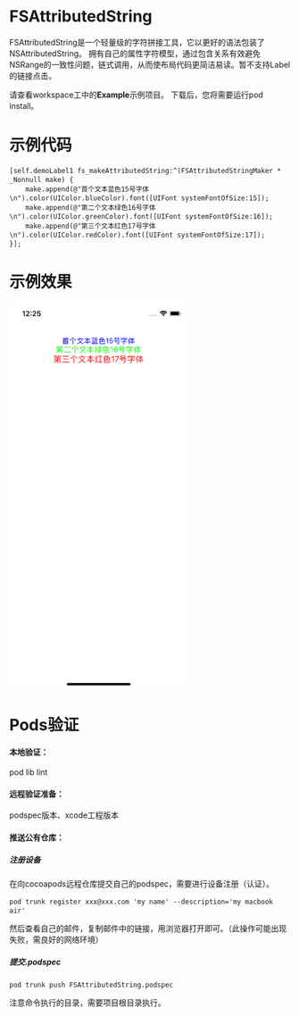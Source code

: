 # FSAttributedString

FSAttributedString是一个轻量级的字符拼接工具，它以更好的语法包装了NSAttributedString。 拥有自己的属性字符模型，通过包含关系有效避免NSRange的一致性问题，链式调用，从而使布局代码更简洁易读。暂不支持Label的链接点击。

请查看workspace工中的**Example**示例项目。 下载后，您将需要运行pod install。

# 示例代码

```obj-c
[self.demoLabel1 fs_makeAttributedString:^(FSAttributedStringMaker * _Nonnull make) {
	make.append(@"首个文本蓝色15号字体\n").color(UIColor.blueColor).font([UIFont systemFontOfSize:15]);
	make.append(@"第二个文本绿色16号字体\n").color(UIColor.greenColor).font([UIFont systemFontOfSize:16]);
	make.append(@"第三个文本红色17号字体\n").color(UIColor.redColor).font([UIFont systemFontOfSize:17]);
}];
```

# 示例效果

<img src="https://github.com/zhangzhongyan/Documents/blob/master/Photos/xcode/FSAttributedString/demo.png?raw=true" width="320" height="693">

# Pods验证

#### 本地验证：
pod lib lint

#### 远程验证准备：
podspec版本、xcode工程版本

#### 推送公有仓库：
##### 注册设备
在向cocoapods远程仓库提交自己的podspec，需要进行设备注册（认证）。

```
pod trunk register xxx@xxx.com 'my name' --description='my macbook air'
```
然后查看自己的邮件，复制邮件中的链接，用浏览器打开即可。（此操作可能出现失败，需良好的网络环境）

##### 提交.podspec
```
pod trunk push FSAttributedString.podspec
```
注意命令执行的目录，需要项目根目录执行。


